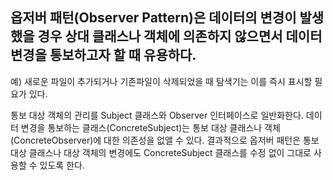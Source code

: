 ## 옵저버 패턴(Observer Pattern)은 데이터의 변경이 발생했을 경우 상대 클래스나 객체에 의존하지 않으면서 데이터 변경을 통보하고자 할 때 유용하다. 
예) 새로운 파일이 추가되거나 기존파일이 삭제되었을 때 탐색기는 이를 즉시 표시할 필요가 있다.


통보 대상 객체의 관리를 Subject 클래스와 Observer 인터페이스로 일반화한다.
데이터 변경을 통보하는 클래스(ConcreteSubject)는 통보 대상 클래스나 객체(ConcreteObserver)에 대한 의존성을 없앨 수 있다.
결과적으로 옵저버 패턴은 통보 대상 클래스나 대상 객체의 변경에도 ConcreteSubject 클래스를 수정 없이 그대로 사용할 수 있도록 한다.